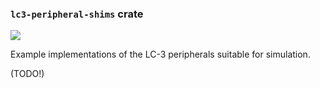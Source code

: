 ### `lc3-peripheral-shims` crate

[![](https://github.com/ut-utp/prototype/workflows/peripheral-shims/badge.svg)](https://github.com/ut-utp/prototype/actions)

Example implementations of the LC-3 peripherals suitable for simulation.

(TODO!)
